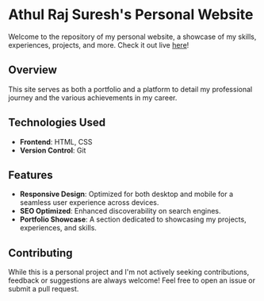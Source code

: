 # Athul Raj Suresh's Personal Website

Welcome to the repository of my personal website, a showcase of my skills, experiences, projects, and more. Check it out live [here](https://athulrs.com)!

## Overview

This site serves as both a portfolio and a platform to detail my professional journey and the various achievements in my career.

## Technologies Used

- **Frontend**: HTML, CSS
- **Version Control**: Git

## Features

- **Responsive Design**: Optimized for both desktop and mobile for a seamless user experience across devices.
- **SEO Optimized**: Enhanced discoverability on search engines.
- **Portfolio Showcase**: A section dedicated to showcasing my projects, experiences, and skills.

## Contributing

While this is a personal project and I'm not actively seeking contributions, feedback or suggestions are always welcome! Feel free to open an issue or submit a pull request.